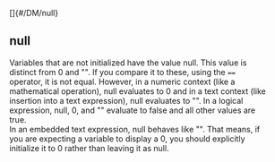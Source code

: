 []{#/DM/null}    
## null    
Variables that are not initialized have the value null. This value is    
distinct from 0 and \"\". If you compare it to these, using the `==`    
operator, it is not equal. However, in a numeric context (like a    
mathematical operation), null evaluates to 0 and in a text context (like    
insertion into a text expression), null evaluates to \"\". In a logical    
expression, null, 0, and \"\" evaluate to false and all other values are    
true.    
In an embedded text expression, null behaves like \"\". That means, if    
you are expecting a variable to display a 0, you should explicitly    
initialize it to 0 rather than leaving it as null.  
